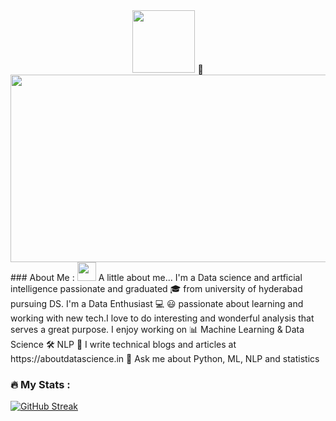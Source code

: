 
<div id="header" align="center">
  <img src="https://media.giphy.com/media/M9gbBd9nbDrOTu1Mqx/giphy.gif" width="100"/>
 👋
  </div>
  <div align="center">
  <img src="https://media.giphy.com/media/dWesBcTLavkZuG35MI/giphy.gif" width="600" height="300"/>
</div>
###  About Me :
<img src="https://media.giphy.com/media/WUlplcMpOCEmTGBtBW/giphy.gif" width="30"> A little about me... 
I'm a Data science and artficial intelligence passionate and graduated 🎓 from university of hyderabad pursuing DS. I'm a Data Enthusiast 💻 😃 passionate about learning and working with new tech.I love to do interesting and wonderful analysis that serves a great purpose.
I enjoy working on 
📊 Machine Learning & Data Science
🛠 NLP
📝 I write technical blogs and articles at https://aboutdatascience.in
💬 Ask me about Python, ML, NLP and statistics

### :fire: My Stats :
[![GitHub Streak](https://github-readme-streak-stats.herokuapp.com/?user=suryamunjal)](https://git.io/streak-stats)

<!--
**suryamunjal/suryamunjal** is a ✨ _special_ ✨ repository because its `README.md` (this file) appears on your GitHub profile.

Here are some ideas to get you started:

- 🔭 I’m currently working on ...
- 🌱 I’m currently learning ...
- 👯 I’m looking to collaborate on ...
- 🤔 I’m looking for help with ...
- 💬 Ask me about ...
- 📫 How to reach me: ...
- 😄 Pronouns: ...
- ⚡ Fun fact: ...
-->
